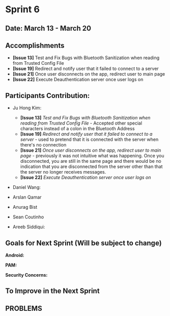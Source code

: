 # Sprint 6

## Date: March 13 - March 20

## Accomplishments
* **[Issue 13]** Test and Fix Bugs with Bluetooth Sanitization when reading from Trusted Config File
* **[Issue 19]** Redirect and notify user that it failed to connect to a server
* **[Issue 21]** Once user disconnects on the app, redirect user to main page
* **[Issue 22]** Execute Deauthentication server once user logs on
## Participants Contribution:
* Ju Hong Kim:
    * **[Issue 13]** *Test and Fix Bugs with Bluetooth Sanitization when reading from Trusted Config File* - Accepted other special characters instead of a colon in the Bluetooth Address
    * **[Issue 19]** *Redirect and notify user that it failed to connect to a server* - used to pretend that it is connected with the server when there's no connection
    * **[Issue 21]** *Once user disconnects on the app, redirect user to main page* - previously it was not intuitive what was happening. Once you disconnected, you are still in the same page and there would be no indication that you are disconnected from the server other than that the server no longer receives messages.
    * **[Issue 22]** *Execute Deauthentication server once user logs on*
* Daniel Wang: 
   
* Arslan Qamar
    
* Anurag Bist
 
* Sean Coutinho
  
* Areeb Siddiqui:

## Goals for Next Sprint (Will be subject to change)
**Android:**
    
 **PAM:**
     
 **Security Concerns:**
 
## To Improve in the Next Sprint
 
## PROBLEMS
   
